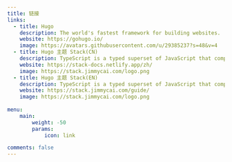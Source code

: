 ```yaml
---
title: 链接
links:
  - title: Hugo
    description: The world's fastest framework for building websites.
    website: https://gohugo.io/
    image: https://avatars.githubusercontent.com/u/29385237?s=48&v=4
  - title: Hugo 主题 Stack(CN)
    description: TypeScript is a typed superset of JavaScript that compiles to plain JavaScript.
    website: https://stack-docs.netlify.app/zh/
    image: https://stack.jimmycai.com/logo.png
  - title: Hugo 主题 Stack(EN)
    description: TypeScript is a typed superset of JavaScript that compiles to plain JavaScript.
    website: https://stack.jimmycai.com/guide/
    image: https://stack.jimmycai.com/logo.png
  
menu:
    main: 
        weight: -50
        params:
            icon: link

comments: false
---
```

